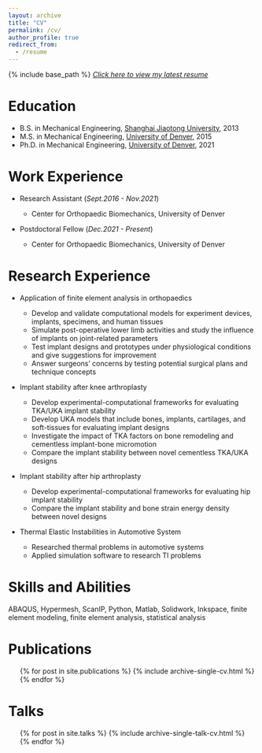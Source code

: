 ```yaml
---
layout: archive
title: "CV"
permalink: /cv/
author_profile: true
redirect_from:
  - /resume
---
```


{% include base_path %}
[*Click here to view my latest resume*](http://yanghuizhou1122.github.io/files/CV_Jack_2023_May.pdf)

Education
======
* B.S. in Mechanical Engineering, [Shanghai Jiaotong University](https://en.sjtu.edu.cn/), 2013
* M.S. in Mechanical Engineering, [University of Denver](https://www.du.edu/), 2015
* Ph.D. in Mechanical Engineering, [University of Denver](https://www.du.edu/), 2021

Work Experience
======
* Research Assistant (*Sept.2016 - Nov.2021*)
  * Center for Orthopaedic Biomechanics, University of Denver

* Postdoctoral Fellow (*Dec.2021 - Present*)
  * Center for Orthopaedic Biomechanics, University of Denver

Research Experience
======
* Application of finite element analysis in orthopaedics
  * Develop and validate computational models for experiment devices, implants, specimens, and human tissues
  * Simulate post-operative lower limb activities and study the influence of implants on joint-related parameters
  * Test implant designs and prototypes under physiological conditions and give suggestions for improvement
  * Answer surgeons’ concerns by testing potential surgical plans and technique concepts

* Implant stability after knee arthroplasty
  * Develop experimental-computational frameworks for evaluating TKA/UKA implant stability
  * Develop UKA models that include bones, implants, cartilages, and soft-tissues for evaluating implant designs
  * Investigate the impact of TKA factors on bone remodeling and cementless implant-bone micromotion
  * Compare the implant stability between novel cementless TKA/UKA designs

* Implant stability after hip arthroplasty
  * Develop experimental-computational frameworks for evaluating hip implant stability
  * Compare the implant stability and bone strain energy density between novel designs

* Thermal Elastic Instabilities in Automotive System
  * Researched thermal problems in automotive systems
  * Applied simulation software to research TI problems
  
Skills and Abilities
======
ABAQUS, Hypermesh, ScanIP, Python, Matlab, Solidwork, Inkspace, finite element modeling, finite element analysis, statistical analysis

Publications
======
  <ul>{% for post in site.publications %}
    {% include archive-single-cv.html %}
  {% endfor %}</ul>
  
Talks
======
  <ul>{% for post in site.talks %}
    {% include archive-single-talk-cv.html %}
  {% endfor %}</ul>
